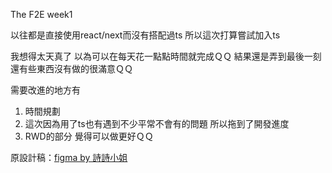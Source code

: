 The F2E week1 

以往都是直接使用react/next而沒有搭配過ts
所以這次打算嘗試加入ts

我想得太天真了
以為可以在每天花一點點時間就完成ＱＱ
結果還是弄到最後一刻
還有些東西沒有做的很滿意ＱＱ

需要改進的地方有
1. 時間規劃
2. 這次因為用了ts也有遇到不少平常不會有的問題 所以拖到了開發進度
3. RWD的部分 覺得可以做更好ＱＱ

原設計稿：[figma by 詩詩小姐](https://www.figma.com/file/TmtzWWrDvpysZ549ZLKpMk/Week1---%E5%8F%B0%E7%81%A3%E6%97%85%E9%81%8A%E6%99%AF%E9%BB%9E%E5%B0%8E%E8%A6%BD)
